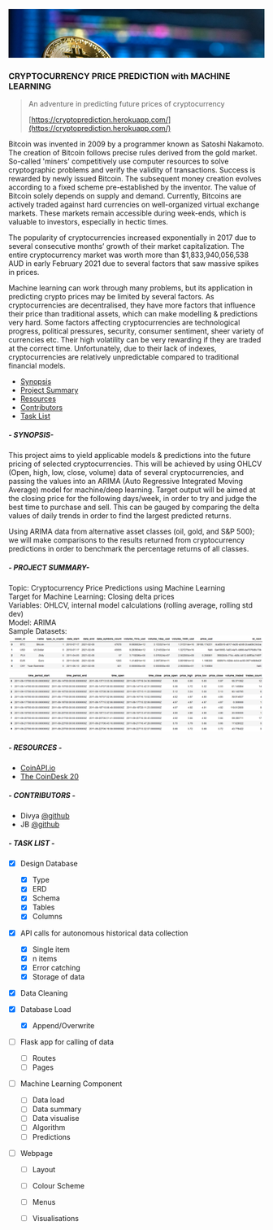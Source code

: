 ![CryptoHeader](/resources/rm_header.png)
### CRYPTOCURRENCY PRICE PREDICTION with MACHINE LEARNING
> An adventure in predicting future prices of cryptocurrency
>
> [https://cryptoprediction.herokuapp.com/](https://cryptoprediction.herokuapp.com/)

Bitcoin was invented in 2009 by a programmer known as Satoshi Nakamoto. The creation of Bitcoin follows precise rules derived from the gold market. So-called 'miners' competitively use computer resources to solve cryptographic problems and verify the validity of transactions. Success is rewarded by newly issued Bitcoin. The subsequent money creation evolves according to a fixed scheme pre-established by the inventor.
The value of Bitcoin solely depends on supply and demand. Currently, Bitcoins are actively traded against hard currencies on well-organized virtual exchange markets. These markets remain accessible during week-ends, which is valuable to investors, especially in hectic times.

The popularity of cryptocurrencies increased exponentially in 2017 due to several consecutive months’ growth of their market capitalization. The entire cryptocurrency market was worth more than $1,833,940,056,538 AUD in early February 2021 due to several factors that saw massive spikes in prices.

Machine learning can work through many problems, but its application in predicting crypto prices may be limited by several factors. As cryptocurrencies are decentralised, they have more factors that influence their price than traditional assets, which can make modelling & predictions very hard. Some factors affecting cryptocurrencies are technological progress, political pressures, security, consumer sentiment, sheer variety of currencies etc. Their high volatility can be very rewarding if they are traded at the correct time. Unfortunately, due to their lack of indexes, cryptocurrencies are relatively unpredictable compared to traditional financial models.

* [Synopsis](#--synopsis--)
* [Project Summary](#--project-summary--)
* [Resources](#--resources--)
* [Contributors](#--contributors--)
* [Task List](#--task-list--)

##### **- SYNOPSIS-**

This project aims to yield applicable models & predictions into the future pricing of selected cryptocurrencies. This will be achieved by using OHLCV (Open, high, low, close, volume) data of several cryptocurrencies, and passing the values into an ARIMA (Auto Regressive Integrated Moving Average) model for machine/deep learning. Target output will be aimed at the closing price for the following days/week, in order to try and judge the best time to purchase and sell. This can be gauged by comparing the delta values of daily trends in order to find the largest predicted returns.

Using ARIMA data from alternative asset classes (oil, gold, and S&P 500); we will make comparisons to the results returned from cryptocurrency predictions in order to benchmark the percentage returns of all classes.

##### **- PROJECT SUMMARY-**

Topic: Cryptocurrency Price Predictions using Machine Learning  
Target for Machine Learning: Closing delta prices  
Variables: OHLCV, internal model calculations (rolling average, rolling std dev)  
Model: ARIMA  
Sample Datasets:
![SampleData1](/resources/rm_sample1.png)
![SampleData2](/resources/rm_sample2.png)

##### **- RESOURCES -**

* [CoinAPI.io](https://www.coinapi.io/)
* [The CoinDesk 20](https://www.coindesk.com/coindesk20)

##### **- CONTRIBUTORS -**

* Divya [@github](https://github.com/divyagururajansumangala)
* JB [@github](https://github.com/JB-DA)

##### **- TASK LIST -**

 - [x] Design Database
	 - [x] Type
	 - [x] ERD
	 - [x] Schema
	 - [x] Tables
	 - [x] Columns
 
 - [x] API calls for autonomous historical data collection
	 - [x] Single item
	 - [x] n items
	 - [x] Error catching
	 - [x] Storage of data
 
 - [x] Data Cleaning 
 
 - [x] Database Load
	- [x] Append/Overwrite
 
 - [ ] Flask app for calling of data
	 - [ ] Routes
	 - [ ] Pages 
 
- [ ] Machine Learning Component
	- [ ] Data load
	- [ ] Data summary
	- [ ] Data visualise
	- [ ] Algorithm
	- [ ] Predictions

 - [ ] Webpage
	 - [ ] Layout
	 - [ ] Colour Scheme
	 - [ ] Menus
	 - [ ] Visualisations



